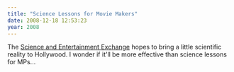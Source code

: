 ```yaml
---
title: "Science Lessons for Movie Makers"
date: 2008-12-18 12:53:23
year: 2008
---
```

The <a href="http://www.scienceandentertainmentexchange.org/">Science and Entertainment Exchange</a> hopes to bring a little scientific reality to Hollywood.  I wonder if it'll be more effective than science lessons for MPs...
